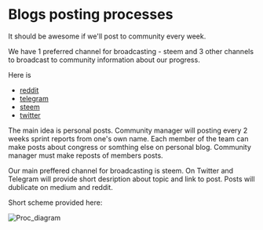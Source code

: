 # Blogs posting processes

It should be awesome if we'll post to community every week.

We have 1 preferred channel for broadcasting - steem and 3 other channels to broadcast to community information about our progress.

Here is

- [reddit](https://www.reddit.com/r/cybercongress/)
- [telegram](https://t.me/cybercongressofficial)
- [steem](https://steemit.com/@cybercongress)
- [twitter](https://twitter.com/cyber_devs)

The main idea is personal posts. Community manager will posting every 2 weeks sprint reports from one's own name.
Each member of the team can make posts about congress or somthing else on personal blog. Community manager must make reposts of members posts.

Our main preffered channel for broadcasting is steem. On Twitter and Telegram will provide short desription about
topic and link to post. Posts will dublicate on medium and reddit.

Short scheme provided here:

![Proc_diagram](https://github.com/cybercongress/congress/blob/master/blog/blog_proc_diagramm.svg)
